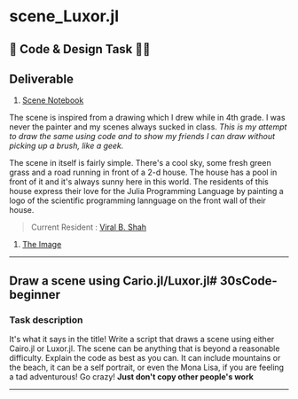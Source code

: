 # scene_Luxor.jl

## 🎨 Code & Design Task 👨‍💻

## Deliverable

1. [Scene Notebook](./scene.ipynb)
   
The scene is inspired from a drawing which I drew while in 4th grade. I was never the painter and my scenes always sucked in class. *This is my attempt to draw the same using code and to show my friends I can draw without picking up a brush, like a geek.*

The scene in itself is fairly simple. There's a cool sky, some fresh green grass and a road running in front of a 2-d house. The house has a pool in front of it and it's always sunny here in this world. The residents of this house express their love for the Julia Programming Language by painting a logo of the scientific programming lannguage on the front wall of their house.

> Current Resident : [Viral B. Shah](https://en.wikipedia.org/wiki/Viral_B._Shah)

1. [The Image](./scene1.png)

<hr>

## Draw a scene using Cario.jl/Luxor.jl# 30sCode-beginner

### Task description

It's what it says in the title! Write a script that draws a scene using either Cairo.jl or Luxor.jl. The scene can be anything that is beyond a reasonable difficulty. Explain the code as best as you can. It can include mountains or the beach, it can be a self portrait, or even the Mona Lisa, if you are feeling a tad adventurous! Go crazy! **Just don't copy other people's work**

<hr>